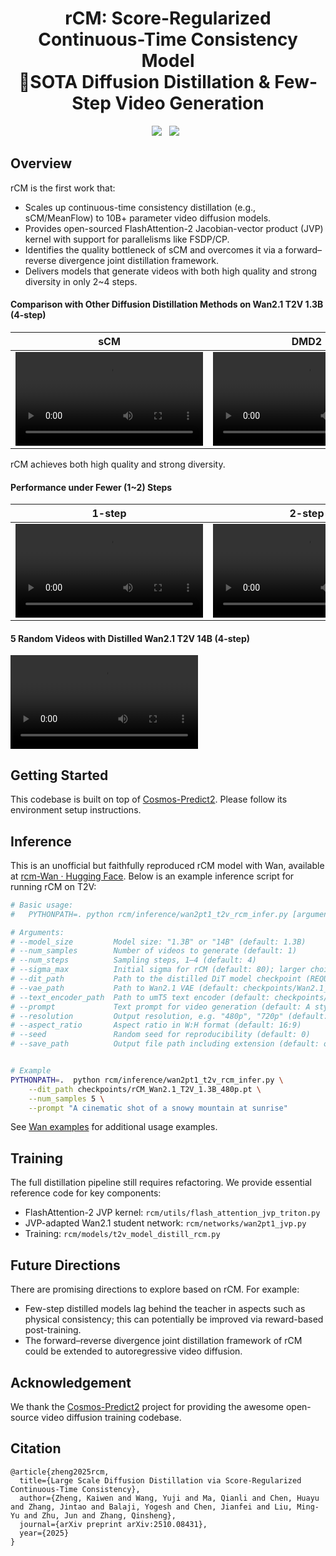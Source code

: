 <h1 align="center"> rCM: Score-Regularized Continuous-Time Consistency Model <br>🚀SOTA Diffusion Distillation & Few-Step Video Generation </h1>
<div align="center">
  <a href='https://arxiv.org/abs/2510.08431'><img src='https://img.shields.io/badge/Paper%20(arXiv)-2510.08431-red?logo=arxiv'></a>  &nbsp;
  <a href='https://research.nvidia.com/labs/dir/rcm'><img src='https://img.shields.io/badge/Website-green?logo=homepage&logoColor=white'></a> &nbsp;
</div>

## Overview

rCM is the first work that:
- Scales up continuous-time consistency distillation (e.g., sCM/MeanFlow) to 10B+ parameter video diffusion models.
- Provides open-sourced FlashAttention-2 Jacobian-vector product (JVP) kernel with support for parallelisms like FSDP/CP.
- Identifies the quality bottleneck of sCM and overcomes it via a forward–reverse divergence joint distillation framework.
- Delivers models that generate videos with both high quality and strong diversity in only 2~4 steps.

#### Comparison with Other Diffusion Distillation Methods on Wan2.1 T2V 1.3B (4-step)

| sCM | DMD2 | rCM (Ours) |
| --- | --- | --- |
| <video src="https://github.com/user-attachments/assets/50693577-9a32-4b98-86ad-d4e1be4affdc" alt="sCM" controls></video> | <video src="https://github.com/user-attachments/assets/3f1ad494-9f13-4b2f-bf3e-b99ef98dbae4" alt="DMD2" controls></video> | <video src="https://github.com/user-attachments/assets/3da35a11-8ce6-4232-9aa2-6b3bc8b7cabf" alt="rCM" controls></video> |

rCM achieves both high quality and strong diversity.

#### Performance under Fewer (1~2) Steps

| 1-step | 2-step | 4-step |
| --- | --- | --- |
| <video src="https://github.com/user-attachments/assets/fffab30d-de3f-4b86-b3b6-54208761d18b" alt="1-step" controls></video> | <video src="https://github.com/user-attachments/assets/e5477835-861f-4333-a99e-040b99186de5" alt="2-step" controls></video> | <video src="https://github.com/user-attachments/assets/8c39b50e-72df-411b-8c8e-ef69a5d3431f" alt="4-step" controls></video> |

#### 5 Random Videos with Distilled Wan2.1 T2V 14B (4-step)

<video src="https://github.com/user-attachments/assets/b1e3b786-134b-429d-b859-840646502c9b" controls></video>

## Getting Started
This codebase is built on top of [Cosmos-Predict2](https://github.com/nvidia-cosmos/cosmos-predict2). Please follow its environment setup instructions.

## Inference

This is an unofficial but faithfully reproduced rCM model with Wan, available at [rcm-Wan · Hugging Face](https://huggingface.co/worstcoder/rcm-Wan). Below is an example inference script for running rCM on T2V:

```bash
# Basic usage:
#   PYTHONPATH=. python rcm/inference/wan2pt1_t2v_rcm_infer.py [arguments]

# Arguments:
# --model_size         Model size: "1.3B" or "14B" (default: 1.3B)
# --num_samples        Number of videos to generate (default: 1)
# --num_steps          Sampling steps, 1–4 (default: 4)
# --sigma_max          Initial sigma for rCM (default: 80); larger choices (e.g., 1600) reduce diversity but may enhance quality
# --dit_path           Path to the distilled DiT model checkpoint (REQUIRED for inference)
# --vae_path           Path to Wan2.1 VAE (default: checkpoints/Wan2.1_VAE.pth)
# --text_encoder_path  Path to umT5 text encoder (default: checkpoints/models_t5_umt5-xxl-enc-bf16.pth)
# --prompt             Text prompt for video generation (default: A stylish woman walks down a Tokyo street...)
# --resolution         Output resolution, e.g. "480p", "720p" (default: 480p)
# --aspect_ratio       Aspect ratio in W:H format (default: 16:9)
# --seed               Random seed for reproducibility (default: 0)
# --save_path          Output file path including extension (default: output/generated_video.mp4)


# Example
PYTHONPATH=.  python rcm/inference/wan2pt1_t2v_rcm_infer.py \
    --dit_path checkpoints/rCM_Wan2.1_T2V_1.3B_480p.pt \
    --num_samples 5 \
    --prompt "A cinematic shot of a snowy mountain at sunrise"
```

See [Wan examples](Wan.md) for additional usage examples.

## Training
The full distillation pipeline still requires refactoring. We provide essential reference code for key components:
- FlashAttention-2 JVP kernel: `rcm/utils/flash_attention_jvp_triton.py`
- JVP-adapted Wan2.1 student network: `rcm/networks/wan2pt1_jvp.py`
- Training: `rcm/models/t2v_model_distill_rcm.py`

## Future Directions

There are promising directions to explore based on rCM. For example:
- Few-step distilled models lag behind the teacher in aspects such as physical consistency; this can potentially be improved via reward-based post-training.
- The forward–reverse divergence joint distillation framework of rCM could be extended to autoregressive video diffusion. 

## Acknowledgement
We thank the [Cosmos-Predict2](https://github.com/nvidia-cosmos/cosmos-predict2) project for providing the awesome open-source video diffusion training codebase.

## Citation
```
@article{zheng2025rcm,
  title={Large Scale Diffusion Distillation via Score-Regularized Continuous-Time Consistency},
  author={Zheng, Kaiwen and Wang, Yuji and Ma, Qianli and Chen, Huayu and Zhang, Jintao and Balaji, Yogesh and Chen, Jianfei and Liu, Ming-Yu and Zhu, Jun and Zhang, Qinsheng},
  journal={arXiv preprint arXiv:2510.08431},
  year={2025}
}
```
